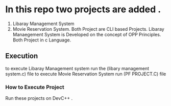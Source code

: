 # In this repo two projects are added .
1.  Libaray Management System
2.  Movie Reservation System.
Both Project are CLI based Projects.
Libaray Manaegement System is Developed on the concept of OPP Principles.
Both Project in c Language.

## Execution 
to execute Libaray Management system run the (libary management system.c) file 
to execute Movie Reservation System run (PF PROJECT.C) file

### How to Execute Project
Run these projects on DevC++ . 
